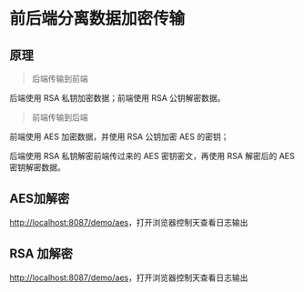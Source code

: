 # 前后端分离数据加密传输

## 原理

> 后端传输到前端

后端使用 RSA 私钥加密数据；前端使用 RSA 公钥解密数据。

> 前端传输到后端

前端使用 AES 加密数据，并使用 RSA 公钥加密 AES 的密钥；

后端使用 RSA 私钥解密前端传过来的 AES 密钥密文，再使用 RSA 解密后的 AES 密钥解密数据。

## AES加解密

[http://localhost:8087/demo/aes](http://localhost:8087/demo/aes)，打开浏览器控制天查看日志输出


## RSA 加解密 
[http://localhost:8087/demo/aes](http://localhost:8087/demo/aes)，打开浏览器控制天查看日志输出